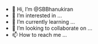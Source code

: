 - 👋 Hi, I’m @SBBhanukiran
- 👀 I’m interested in ...
- 🌱 I’m currently learning ...
- 💞️ I’m looking to collaborate on ...
- 📫 How to reach me ...

<!---
SBBhanukiran/SBBhanukiran is a ✨ special ✨ repository because its `README.md` (this file) appears on your GitHub profile.
You can click the Preview link to take a look at your changes.
--->
